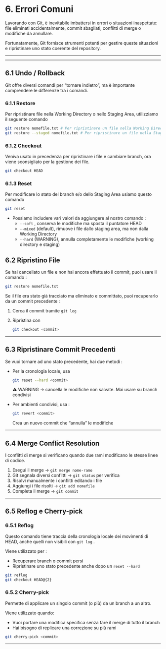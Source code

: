 # 6. Errori Comuni

Lavorando con Git, è inevitabile imbattersi in errori o situazioni inaspettate: file eliminati accidentalmente, commit sbagliati, conflitti di merge o modifiche da annullare. 

Fortunatamente, Git fornisce strumenti potenti per gestire queste situazioni e ripristinare uno stato coerente del repository. 

---

---

## 6.1 Undo / Rollback

Git offre diversi comandi per “tornare indietro”, ma è importante comprendere le differenze tra i comandi.

### 6.1.1 Restore

Per ripristinare file nella Working Directory o nello Staging Area, utilizziamo il seguente comando 

```bash
git restore nomefile.txt # Per ripristinare un file nella Working Directory
git restore --staged nomefile.txt # Per ripristinare un file nella Staging Area
```

### 6.1.2 Checkout

Veniva usato in precedenza per ripristinare i file e cambiare branch, ora viene sconsigliato per la gestione dei file.

```bash
git checkout HEAD
```

### 6.1.3 Reset

Per modificare lo stato del branch e/o dello Staging Area usiamo questo comando 

```bash
git reset 
```

- Possiamo includere vari valori da aggiungere al nostro comando :
    - `--soft` , conserva le modifiche ma sposta il puntatore HEAD
    - `--mixed` (default), rimuove i file dallo staging area, ma non dalla Working Directory
    - `--hard` (WARNING), annulla completamente le modifiche (working directory e staging)

## 6.2 Ripristino File

Se hai cancellato un file e non hai ancora effettuato il commit, puoi usare il comando :

```bash
git restore nomefile.txt
```

Se il file era stato già tracciato ma eliminato e committato, puoi recuperarlo da un commit precedente : 

1. Cerca il commit tramite `git log` 
2. Ripristina con 
    
    ```bash
    git checkout <commit>
    ```
    

---

## 6.3 Ripristinare Commit Precedenti

Se vuoi tornare ad uno stato precedente, hai due metodi : 

- Per la cronologia locale, usa
    
    ```bash
    git reset --hard <commit>
    ```
    
    ⚠️ WARNING → cancella le modifiche non salvate. Mai usare su branch condivisi
    
- Per ambienti condivisi, usa :
    
    ```bash
    git revert <commit>
    ```
    
    Crea un nuovo commit che “annulla” le modifiche
    

---

## 6.4 Merge Conflict Resolution

I conflitti di merge si verificano quando due rami modificano le stesse linee di codice.

1. Esegui il merge → `git merge nome-ramo` 
2. Git segnala diversi conflitti → `git status` per verifica
3. Risolvi manualmente i conflitti editando i file
4. Aggiungi i file risolti → `git add nomefile` 
5. Completa il merge → `git commit` 

---

## 6.5 Reflog e Cherry-pick

### 6.5.1 Reflog

Questo comando tiene traccia della cronologia locale dei movimenti di HEAD, anche quelli non visibili con `git log` .

Viene utilizzato per : 

- Recuperare branch o commit persi
- Ripristinare uno stato precedente anche dopo un `reset --hard`

```bash
git reflog
git checkout HEAD@{2}
```

### 6.5.2 Cherry-pick

Permette di applicare un singolo commit (o più) da un branch a un altro.

Viene utilizzato quando:

- Vuoi portare una modifica specifica senza fare il merge di tutto il branch
- Hai bisogno di replicare una correzione su più rami

```bash
git cherry-pick <commit>
```

---